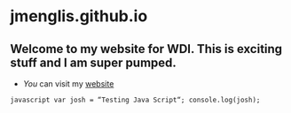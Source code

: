 # jmenglis.github.io
## Welcome to my website for WDI.  This is exciting stuff and I am super pumped.

- *You* can visit my [website][1]

``javascript
var josh = “Testing Java Script“;
console.log(josh);
``

[1]:	www.joshenglish.com "Josh English's current website"